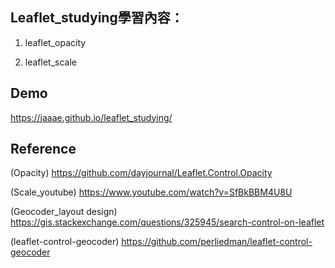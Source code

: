 ## Leaflet_studying學習內容：

1. leaflet_opacity

2. leaflet_scale

## Demo
https://jaaae.github.io/leaflet_studying/

## Reference 
(Opacity) https://github.com/dayjournal/Leaflet.Control.Opacity 

(Scale_youtube) https://www.youtube.com/watch?v=SfBkBBM4U8U 

(Geocoder_layout design) https://gis.stackexchange.com/questions/325945/search-control-on-leaflet

(leaflet-control-geocoder) https://github.com/perliedman/leaflet-control-geocoder
